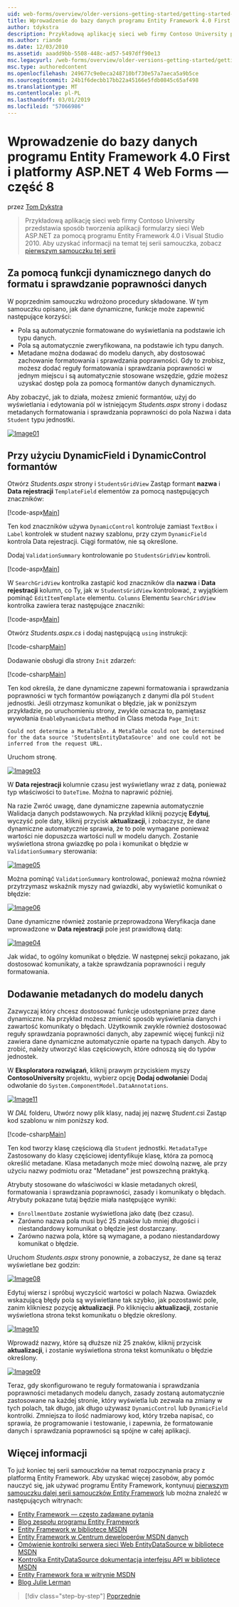 ```yaml
---
uid: web-forms/overview/older-versions-getting-started/getting-started-with-ef/the-entity-framework-and-aspnet-getting-started-part-8
title: Wprowadzenie do bazy danych programu Entity Framework 4.0 First i platformy ASP.NET 4 sieci Web Forms — część 8 | Dokumentacja firmy Microsoft
author: tdykstra
description: Przykładową aplikację sieci web firmy Contoso University przedstawia sposób tworzenia aplikacji formularzy sieci Web ASP.NET przy użyciu platformy Entity Framework. Przykładowa aplikacja jest...
ms.author: riande
ms.date: 12/03/2010
ms.assetid: aaadd9bb-5508-448c-ad57-5497dff90e13
msc.legacyurl: /web-forms/overview/older-versions-getting-started/getting-started-with-ef/the-entity-framework-and-aspnet-getting-started-part-8
msc.type: authoredcontent
ms.openlocfilehash: 249677c9e0eca248710bf730e57a7aeca5a9b5ce
ms.sourcegitcommit: 24b1f6decbb17bb22a45166e5fdb0845c65af498
ms.translationtype: MT
ms.contentlocale: pl-PL
ms.lasthandoff: 03/01/2019
ms.locfileid: "57066986"
---
```

<a name="getting-started-with-entity-framework-40-database-first-and-aspnet-4-web-forms---part-8"></a>Wprowadzenie do bazy danych programu Entity Framework 4.0 First i platformy ASP.NET 4 Web Forms — część 8
====================
przez [Tom Dykstra](https://github.com/tdykstra)

> Przykładową aplikację sieci web firmy Contoso University przedstawia sposób tworzenia aplikacji formularzy sieci Web ASP.NET za pomocą programu Entity Framework 4.0 i Visual Studio 2010. Aby uzyskać informacji na temat tej serii samouczka, zobacz [pierwszym samouczku tej serii](the-entity-framework-and-aspnet-getting-started-part-1.md)


## <a name="using-dynamic-data-functionality-to-format-and-validate-data"></a>Za pomocą funkcji dynamicznego danych do formatu i sprawdzanie poprawności danych

W poprzednim samouczku wdrożono procedury składowane. W tym samouczku opisano, jak dane dynamiczne, funkcje może zapewnić następujące korzyści:

- Pola są automatycznie formatowane do wyświetlania na podstawie ich typu danych.
- Pola są automatycznie zweryfikowana, na podstawie ich typu danych.
- Metadane można dodawać do modelu danych, aby dostosować zachowanie formatowania i sprawdzania poprawności. Gdy to zrobisz, możesz dodać reguły formatowania i sprawdzania poprawności w jednym miejscu i są automatycznie stosowane wszędzie, gdzie możesz uzyskać dostęp pola za pomocą formantów danych dynamicznych.

Aby zobaczyć, jak to działa, możesz zmienić formantów, użyj do wyświetlania i edytowania pól w istniejącym *Students.aspx* strony i dodasz metadanych formatowania i sprawdzania poprawności do pola Nazwa i data `Student` typu jednostki.

[![Image01](the-entity-framework-and-aspnet-getting-started-part-8/_static/image2.png)](the-entity-framework-and-aspnet-getting-started-part-8/_static/image1.png)

## <a name="using-dynamicfield-and-dynamiccontrol-controls"></a>Przy użyciu DynamicField i DynamicControl formantów

Otwórz *Students.aspx* strony i `StudentsGridView` Zastąp formant **nazwa** i **Data rejestracji** `TemplateField` elementów za pomocą następujących znaczników:

[!code-aspx[Main](the-entity-framework-and-aspnet-getting-started-part-8/samples/sample1.aspx)]

Ten kod znaczników używa `DynamicControl` kontroluje zamiast `TextBox` i `Label` kontrolek w student nazwy szablonu, przy czym `DynamicField` kontrola Data rejestracji. Ciągi formatów, nie są określone.

Dodaj `ValidationSummary` kontrolowanie po `StudentsGridView` kontroli.

[!code-aspx[Main](the-entity-framework-and-aspnet-getting-started-part-8/samples/sample2.aspx)]

W `SearchGridView` kontrolka zastąpić kod znaczników dla **nazwa** i **Data rejestracji** kolumn, co Ty, jak w `StudentsGridView` kontrolować, z wyjątkiem pominąć `EditItemTemplate` elementu. `Columns` Elementu `SearchGridView` kontrolka zawiera teraz następujące znaczniki:

[!code-aspx[Main](the-entity-framework-and-aspnet-getting-started-part-8/samples/sample3.aspx)]

Otwórz *Students.aspx.cs* i dodaj następującą `using` instrukcji:

[!code-csharp[Main](the-entity-framework-and-aspnet-getting-started-part-8/samples/sample4.cs)]

Dodawanie obsługi dla strony `Init` zdarzeń:

[!code-csharp[Main](the-entity-framework-and-aspnet-getting-started-part-8/samples/sample5.cs)]

Ten kod określa, że dane dynamiczne zapewni formatowania i sprawdzania poprawności w tych formantów powiązanych z danymi dla pól `Student` jednostki. Jeśli otrzymasz komunikat o błędzie, jak w poniższym przykładzie, po uruchomieniu strony, zwykle oznacza to, pamiętasz wywołania `EnableDynamicData` method in Class metoda `Page_Init`:

`Could not determine a MetaTable. A MetaTable could not be determined for the data source 'StudentsEntityDataSource' and one could not be inferred from the request URL.`

Uruchom stronę.

[![Image03](the-entity-framework-and-aspnet-getting-started-part-8/_static/image4.png)](the-entity-framework-and-aspnet-getting-started-part-8/_static/image3.png)

W **Data rejestracji** kolumnie czasu jest wyświetlany wraz z datą, ponieważ typ właściwości to `DateTime`. Można to naprawić później.

Na razie Zwróć uwagę, dane dynamiczne zapewnia automatycznie Walidacja danych podstawowych. Na przykład kliknij pozycję **Edytuj**, wyczyść pole daty, kliknij przycisk **aktualizacji**, i zobaczysz, że dane dynamiczne automatycznie sprawia, że to pole wymagane ponieważ wartości nie dopuszcza wartości null w modelu danych. Zostanie wyświetlona strona gwiazdkę po pola i komunikat o błędzie w `ValidationSummary` sterowania:

[![Image05](the-entity-framework-and-aspnet-getting-started-part-8/_static/image6.png)](the-entity-framework-and-aspnet-getting-started-part-8/_static/image5.png)

Można pominąć `ValidationSummary` kontrolować, ponieważ można również przytrzymasz wskaźnik myszy nad gwiazdki, aby wyświetlić komunikat o błędzie:

[![Image06](the-entity-framework-and-aspnet-getting-started-part-8/_static/image8.png)](the-entity-framework-and-aspnet-getting-started-part-8/_static/image7.png)

Dane dynamiczne również zostanie przeprowadzona Weryfikacja dane wprowadzone w **Data rejestracji** pole jest prawidłową datą:

[![Image04](the-entity-framework-and-aspnet-getting-started-part-8/_static/image10.png)](the-entity-framework-and-aspnet-getting-started-part-8/_static/image9.png)

Jak widać, to ogólny komunikat o błędzie. W następnej sekcji pokazano, jak dostosować komunikaty, a także sprawdzania poprawności i reguły formatowania.

## <a name="adding-metadata-to-the-data-model"></a>Dodawanie metadanych do modelu danych

Zazwyczaj który chcesz dostosować funkcje udostępniane przez dane dynamiczne. Na przykład możesz zmienić sposób wyświetlania danych i zawartość komunikaty o błędach. Użytkownik zwykle również dostosować reguły sprawdzania poprawności danych, aby zapewnić więcej funkcji niż zawiera dane dynamiczne automatycznie oparte na typach danych. Aby to zrobić, należy utworzyć klas częściowych, które odnoszą się do typów jednostek.

W **Eksploratora rozwiązań**, kliknij prawym przyciskiem myszy **ContosoUniversity** projektu, wybierz opcję **Dodaj odwołanie**i Dodaj odwołanie do `System.ComponentModel.DataAnnotations`.

[![Image11](the-entity-framework-and-aspnet-getting-started-part-8/_static/image12.png)](the-entity-framework-and-aspnet-getting-started-part-8/_static/image11.png)

W *DAL* folderu, Utwórz nowy plik klasy, nadaj jej nazwę *Student.cs*i Zastąp kod szablonu w nim poniższy kod.

[!code-csharp[Main](the-entity-framework-and-aspnet-getting-started-part-8/samples/sample6.cs)]

Ten kod tworzy klasę częściową dla `Student` jednostki. `MetadataType` Zastosowany do klasy częściowej identyfikuje klasę, która za pomocą określić metadane. Klasa metadanych może mieć dowolną nazwę, ale przy użyciu nazwy podmiotu oraz "Metadane" jest powszechną praktyką.

Atrybuty stosowane do właściwości w klasie metadanych określ, formatowania i sprawdzania poprawności, zasady i komunikaty o błędach. Atrybuty pokazane tutaj będzie miała następujące wyniki:

- `EnrollmentDate` zostanie wyświetlona jako datę (bez czasu).
- Zarówno nazwa pola musi być 25 znaków lub mniej długości i niestandardowy komunikat o błędzie jest dostarczany.
- Zarówno nazwa pola, które są wymagane, a podano niestandardowy komunikat o błędzie.

Uruchom *Students.aspx* strony ponownie, a zobaczysz, że dane są teraz wyświetlane bez godzin:

[![Image08](the-entity-framework-and-aspnet-getting-started-part-8/_static/image14.png)](the-entity-framework-and-aspnet-getting-started-part-8/_static/image13.png)

Edytuj wiersz i spróbuj wyczyścić wartości w polach Nazwa. Gwiazdek wskazującą błędy pola są wyświetlane tak szybko, jak pozostawić pole, zanim klikniesz pozycję **aktualizacji**. Po kliknięciu **aktualizacji**, zostanie wyświetlona strona tekst komunikatu o błędzie określony.

[![Image10](the-entity-framework-and-aspnet-getting-started-part-8/_static/image16.png)](the-entity-framework-and-aspnet-getting-started-part-8/_static/image15.png)

Wprowadź nazwy, które są dłuższe niż 25 znaków, kliknij przycisk **aktualizacji**, i zostanie wyświetlona strona tekst komunikatu o błędzie określony.

[![Image09](the-entity-framework-and-aspnet-getting-started-part-8/_static/image18.png)](the-entity-framework-and-aspnet-getting-started-part-8/_static/image17.png)

Teraz, gdy skonfigurowano te reguły formatowania i sprawdzania poprawności metadanych modelu danych, zasady zostaną automatycznie zastosowane na każdej stronie, który wyświetla lub zezwala na zmiany w tych polach, tak długo, jak długo używasz `DynamicControl` lub `DynamicField` kontrolki. Zmniejsza to ilość nadmiarowy kod, który trzeba napisać, co sprawia, że programowanie i testowanie, i zapewnia, że formatowanie danych i sprawdzania poprawności są spójne w całej aplikacji.

## <a name="more-information"></a>Więcej informacji

To już koniec tej serii samouczków na temat rozpoczynania pracy z platformą Entity Framework. Aby uzyskać więcej zasobów, aby pomóc nauczyć się, jak używać programu Entity Framework, kontynuuj [pierwszym samouczku dalej serii samouczków Entity Framework](../continuing-with-ef/using-the-entity-framework-and-the-objectdatasource-control-part-1-getting-started.md) lub można znaleźć w następujących witrynach:

- [Entity Framework — często zadawane pytania](http://www.ef-faq.org/introduction.html)
- [Blog zespołu programu Entity Framework](https://blogs.msdn.com/b/adonet/)
- [Entity Framework w bibliotece MSDN](https://msdn.microsoft.com/library/bb399572.aspx)
- [Entity Framework w Centrum deweloperów MSDN danych](https://msdn.microsoft.com/data/ef.aspx)
- [Omówienie kontrolki serwera sieci Web EntityDataSource w bibliotece MSDN](https://msdn.microsoft.com/library/cc488502.aspx)
- [Kontrolka EntityDataSource dokumentacja interfejsu API w bibliotece MSDN](https://msdn.microsoft.com/library/system.web.ui.webcontrols.entitydatasource.aspx)
- [Entity Framework fora w witrynie MSDN](https://social.msdn.microsoft.com/forums/adodotnetentityframework/)
- [Blog Julie Lerman](http://thedatafarm.com/blog/)

> [!div class="step-by-step"]
> [Poprzednie](the-entity-framework-and-aspnet-getting-started-part-7.md)
